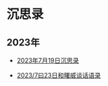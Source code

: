 # 沉思录

## 2023年

- [2023年7月19日沉思录](./2023_07_19_thinked_job.md)

- [2023/7曰23日和曙威谈话语录](./2023_07_23_shuwei_dialogues.md)